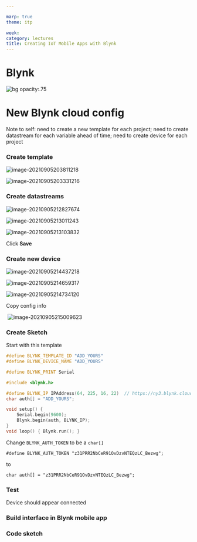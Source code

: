 ```yaml
---

marp: true
theme: itp

week: 
category: lectures
title: Creating IoT Mobile Apps with Blynk
---
```


<!-- headingDivider: 2 -->

# Blynk

![bg opacity:.75](lecture_blynk.assets/blynk.jpg)
# New Blynk cloud config

Note to self: need to create a new template for each project; need to create datastream for each variable ahead of time; need to create device for each project	 

### Create template

![image-20210905203811218](lecture_blynk_cloud.assets/image-20210905203811218.png)

![image-20210905203331216](lecture_blynk_cloud.assets/image-20210905203331216.png)



### Create datastreams

![image-20210905212827674](lecture_blynk_cloud.assets/image-20210905212827674.png)



![image-20210905213011243](lecture_blynk_cloud.assets/image-20210905213011243.png)

![image-20210905213103832](lecture_blynk_cloud.assets/image-20210905213103832.png)

Click **Save**

 

### Create new device

![image-20210905214437218](lecture_blynk_cloud.assets/image-20210905214437218.png)



![image-20210905214659317](lecture_blynk_cloud.assets/image-20210905214659317.png)

![image-20210905214734120](lecture_blynk_cloud.assets/image-20210905214734120.png)

Copy config info

​	![image-20210905215009623](lecture_blynk_cloud.assets/image-20210905215009623.png)

### Create Sketch

Start with this template

```c++
#define BLYNK_TEMPLATE_ID "ADD_YOURS"
#define BLYNK_DEVICE_NAME "ADD_YOURS"

#define BLYNK_PRINT Serial 

#include <blynk.h>

#define BLYNK_IP IPAddress(64, 225, 16, 22)  // https://ny3.blynk.cloud/ – New York
char auth[] = "ADD_YOURS";

void setup() {
    Serial.begin(9600);
    Blynk.begin(auth, BLYNK_IP);
}
void loop() { Blynk.run(); }
```



Change `BLYNK_AUTH_TOKEN` to be a `char[]`

`#define BLYNK_AUTH_TOKEN "z31PRR2NbCeR91OvDzvNTEQzLC_Bezwg";`

to

`char auth[] = "z31PRR2NbCeR91OvDzvNTEQzLC_Bezwg";`



### Test

Device should appear connected 



### Build interface in Blynk mobile app



### Code sketch